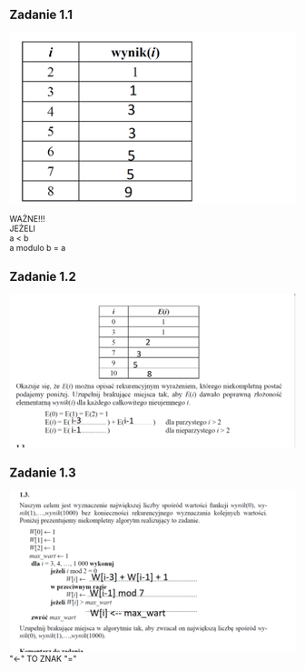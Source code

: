 ## Zadanie 1.1
![github-small](https://github.com/synonim789/Maturainf/blob/main/zdjecia/Bez%C2%A0tytu%C5%82u.png)
</br>

WAŻNE!!!
</br>
JEŻELI
</br>
 a < b
 </br>
 a modulo b = a

## Zadanie 1.2
![github-small](https://github.com/synonim789/Maturainf/blob/main/zdjecia/1.2.png)


## Zadanie 1.3
![github-small](https://github.com/synonim789/Maturainf/blob/main/zdjecia/1.3.png)
</br>
"←" TO ZNAK "="
